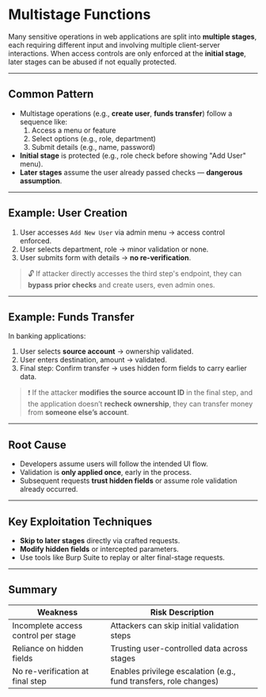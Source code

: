 # Multistage Functions

Many sensitive operations in web applications are split into **multiple stages**, each requiring different input and involving multiple client-server interactions. When access controls are only enforced at the **initial stage**, later stages can be abused if not equally protected.

---

## Common Pattern

- Multistage operations (e.g., **create user**, **funds transfer**) follow a sequence like:
  1. Access a menu or feature
  2. Select options (e.g., role, department)
  3. Submit details (e.g., name, password)
- **Initial stage** is protected (e.g., role check before showing "Add User" menu).
- **Later stages** assume the user already passed checks — **dangerous assumption**.

---

## Example: User Creation

1. User accesses `Add New User` via admin menu → access control enforced.
2. User selects department, role → minor validation or none.
3. User submits form with details → **no re-verification**.

> 🔓 If attacker directly accesses the third step's endpoint, they can **bypass prior checks** and create users, even admin ones.

---

## Example: Funds Transfer

In banking applications:
1. User selects **source account** → ownership validated.
2. User enters destination, amount → validated.
3. Final step: Confirm transfer → uses hidden form fields to carry earlier data.

> ❗ If the attacker **modifies the source account ID** in the final step, and the application doesn’t **recheck ownership**, they can transfer money from **someone else’s account**.

---

## Root Cause

- Developers assume users will follow the intended UI flow.
- Validation is **only applied once**, early in the process.
- Subsequent requests **trust hidden fields** or assume role validation already occurred.

---

## Key Exploitation Techniques

- **Skip to later stages** directly via crafted requests.
- **Modify hidden fields** or intercepted parameters.
- Use tools like Burp Suite to replay or alter final-stage requests.

---

## Summary

| Weakness                             | Risk Description                                          |
|--------------------------------------|------------------------------------------------------------|
| Incomplete access control per stage | Attackers can skip initial validation steps                |
| Reliance on hidden fields           | Trusting user-controlled data across stages                |
| No re-verification at final step     | Enables privilege escalation (e.g., fund transfers, role changes) |
